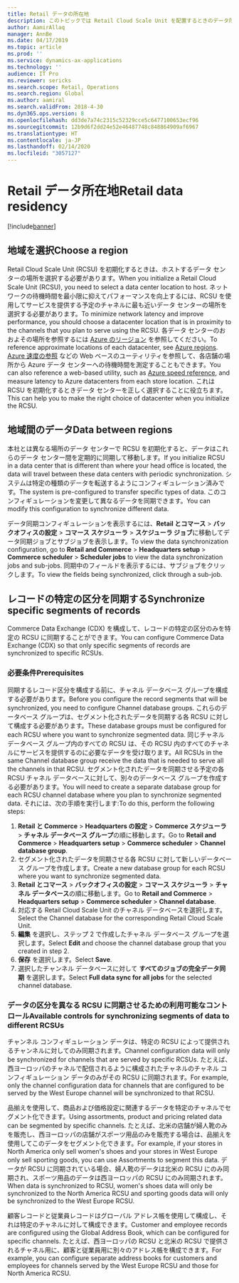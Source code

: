 ```yaml
---
title: Retail データの所在地
description: このトピックでは Retail Cloud Scale Unit を配置するときのデータ所在地に関する考慮事項を説明します。
author: AamirAllaq
manager: AnnBe
ms.date: 04/17/2019
ms.topic: article
ms.prod: ''
ms.service: dynamics-ax-applications
ms.technology: ''
audience: IT Pro
ms.reviewer: sericks
ms.search.scope: Retail, Operations
ms.search.region: Global
ms.author: aamiral
ms.search.validFrom: 2018-4-30
ms.dyn365.ops.version: 8
ms.openlocfilehash: dd3de7a74c2315c52329cce5c6477100653ecf96
ms.sourcegitcommit: 12b9d6f2dd24e52e46487748c848864909af6967
ms.translationtype: HT
ms.contentlocale: ja-JP
ms.lasthandoff: 02/14/2020
ms.locfileid: "3057127"
---
```

# <a name="retail-data-residency"></a><span data-ttu-id="05e11-103">Retail データ所在地</span><span class="sxs-lookup"><span data-stu-id="05e11-103">Retail data residency</span></span>

[!include[banner](../includes/banner.md)]


## <a name="choose-a-region"></a><span data-ttu-id="05e11-104">地域を選択</span><span class="sxs-lookup"><span data-stu-id="05e11-104">Choose a region</span></span>

<span data-ttu-id="05e11-105">Retail Cloud Scale Unit (RCSU) を初期化するときは、ホストするデータ センターの場所を選択する必要があります。</span><span class="sxs-lookup"><span data-stu-id="05e11-105">When you initialize a Retail Cloud Scale Unit (RCSU), you need to select a data center location to host.</span></span> <span data-ttu-id="05e11-106">ネットワークの待機時間を最小限に抑えてパフォーマンスを向上するには、RCSU を使用してサービスを提供する予定のチャネルに最も近いデータ センターの場所を選択する必要があります。</span><span class="sxs-lookup"><span data-stu-id="05e11-106">To minimize network latency and improve performance, you should choose a datacenter location that is in proximity to the channels that you plan to serve using the RCSU.</span></span> <span data-ttu-id="05e11-107">各データ センターのおおよその場所を参照するには [Azure のリージョン](https://azure.microsoft.com/global-infrastructure/regions/) を参照してください。</span><span class="sxs-lookup"><span data-stu-id="05e11-107">To reference approximate locations of each datacenter, see [Azure regions](https://azure.microsoft.com/global-infrastructure/regions/).</span></span> <span data-ttu-id="05e11-108">[Azure 速度の参照](https://azurespeedtest.azurewebsites.net/) などの Web ベースのユーティリティを参照して、各店舗の場所から Azure データ センターへの待機時間を測定することもできます。</span><span class="sxs-lookup"><span data-stu-id="05e11-108">You can also reference a web-based utility, such as [Azure speed reference](https://azurespeedtest.azurewebsites.net/), and measure latency to Azure datacenters from each store location.</span></span> <span data-ttu-id="05e11-109">これは RCSU を初期化するときデータ センターを正しく選択することに役立ちます。</span><span class="sxs-lookup"><span data-stu-id="05e11-109">This can help you to make the right choice of datacenter when you initialize the RCSU.</span></span>

## <a name="data-between-regions"></a><span data-ttu-id="05e11-110">地域間のデータ</span><span class="sxs-lookup"><span data-stu-id="05e11-110">Data between regions</span></span>

<span data-ttu-id="05e11-111">本社とは異なる場所のデータ センターで RCSU を初期化すると、データはこれらのデータ センター間を定期的に同期して移動します。</span><span class="sxs-lookup"><span data-stu-id="05e11-111">If you initialize RCSU in a data center that is different than where your head office is located, the data will travel between these data centers with periodic synchronization.</span></span> <span data-ttu-id="05e11-112">システムは特定の種類のデータを転送するようにコンフィギュレーション済みです。</span><span class="sxs-lookup"><span data-stu-id="05e11-112">The system is pre-configured to transfer specific types of data.</span></span> <span data-ttu-id="05e11-113">このコンフィギュレーションを変更して異なるデータを同期できます。</span><span class="sxs-lookup"><span data-stu-id="05e11-113">You can modify this configuration to synchronize different data.</span></span>

<span data-ttu-id="05e11-114">データ同期コンフィギュレーションを表示するには、**Retail とコマース** \> **バックオフィスの設定** \> **コマース スケジューラ** \> **スケジューラ ジョブ**に移動してデータ同期ジョブとサブジョブを表示します。</span><span class="sxs-lookup"><span data-stu-id="05e11-114">To view the data synchronization configuration, go to **Retail and Commerce** \> **Headquarters setup** \> **Commerce scheduler** \> **Scheduler jobs** to view the data synchronization jobs and sub-jobs.</span></span> <span data-ttu-id="05e11-115">同期中のフィールドを表示するには、サブジョブをクリックします。</span><span class="sxs-lookup"><span data-stu-id="05e11-115">To view the fields being synchronized, click through a sub-job.</span></span> 

## <a name="synchronize-specific-segments-of-records"></a><span data-ttu-id="05e11-116">レコードの特定の区分を同期する</span><span class="sxs-lookup"><span data-stu-id="05e11-116">Synchronize specific segments of records</span></span>

<span data-ttu-id="05e11-117">Commerce Data Exchange (CDX) を構成して、レコードの特定の区分のみを特定の RCSU に同期することができます。</span><span class="sxs-lookup"><span data-stu-id="05e11-117">You can configure Commerce Data Exchange (CDX) so that only specific segments of records are synchronized to specific RCSUs.</span></span> 

### <a name="prerequisites"></a><span data-ttu-id="05e11-118">必要条件</span><span class="sxs-lookup"><span data-stu-id="05e11-118">Prerequisites</span></span>

<span data-ttu-id="05e11-119">同期するレコード区分を構成する前に、チャネル データベース グループを構成する必要があります。</span><span class="sxs-lookup"><span data-stu-id="05e11-119">Before you configure the record segments that will be synchronized, you need to configure Channel database groups.</span></span> <span data-ttu-id="05e11-120">これらのデータベース グループは、セグメント化されたデータを同期する各 RCSU に対して構成する必要があります。</span><span class="sxs-lookup"><span data-stu-id="05e11-120">These database groups must be configured for each RCSU where you want to synchronize segmented data.</span></span> <span data-ttu-id="05e11-121">同じチャネル データベース グループ内のすべての RCSU は、その RCSU 内のすべてのチャネルにサービスを提供するのに必要なデータを受け取ります。</span><span class="sxs-lookup"><span data-stu-id="05e11-121">All RCSUs in the same Channel database group receive the data that is needed to serve all the channels in that RCSU.</span></span> <span data-ttu-id="05e11-122">セグメント化されたデータを同期させる予定の各 RCSU チャネル データベースに対して、別々のデータベース グループを作成する必要があります。</span><span class="sxs-lookup"><span data-stu-id="05e11-122">You will need to create a separate database group for each RCSU channel database where you plan to synchronize segmented data.</span></span> <span data-ttu-id="05e11-123">それには、次の手順を実行します:</span><span class="sxs-lookup"><span data-stu-id="05e11-123">To do this, perform the following steps:</span></span>

1. <span data-ttu-id="05e11-124">**Retail と Commerce** \> **Headquarters の設定** \> **Commerce スケジューラ** \> **チャネル データベース グループ**の順に移動します。</span><span class="sxs-lookup"><span data-stu-id="05e11-124">Go to **Retail and Commerce** \> **Headquarters setup** \> **Commerce scheduler** \> **Channel database group**.</span></span>
2. <span data-ttu-id="05e11-125">セグメント化されたデータを同期させる各 RCSU に対して新しいデータベース グループを作成します。</span><span class="sxs-lookup"><span data-stu-id="05e11-125">Create a new database group for each RCSU where you want to synchronize segmented data.</span></span>
3. <span data-ttu-id="05e11-126">**Retail とコマース** \> **バックオフィスの設定** \> **コマース スケジューラ** \> **チャネル データベース**の順に移動します。</span><span class="sxs-lookup"><span data-stu-id="05e11-126">Go to **Retail and Commerce** \> **Headquarters setup** \> **Commerce scheduler** \> **Channel database**.</span></span>
4. <span data-ttu-id="05e11-127">対応する Retail Cloud Scale Unit のチャネル データベースを選択します。</span><span class="sxs-lookup"><span data-stu-id="05e11-127">Select the Channel database for the corresponding Retail Cloud Scale Unit.</span></span>
5. <span data-ttu-id="05e11-128">**編集** を選択し、ステップ 2 で作成したチャネル データベース グループを選択します。</span><span class="sxs-lookup"><span data-stu-id="05e11-128">Select **Edit** and choose the channel database group that you created in step 2.</span></span>
6. <span data-ttu-id="05e11-129">**保存** を選択します。</span><span class="sxs-lookup"><span data-stu-id="05e11-129">Select **Save**.</span></span> 
7. <span data-ttu-id="05e11-130">選択したチャンネル データベースに対して **すべてのジョブの完全データ同期** を選択します。</span><span class="sxs-lookup"><span data-stu-id="05e11-130">Select **Full data sync for all jobs** for the selected channel database.</span></span>

### <a name="available-controls-for-synchronizing-segments-of-data-to-different-rcsus"></a><span data-ttu-id="05e11-131">データの区分を異なる RCSU に同期させるための利用可能なコントロール</span><span class="sxs-lookup"><span data-stu-id="05e11-131">Available controls for synchronizing segments of data to different RCSUs</span></span>

<span data-ttu-id="05e11-132">チャンネル コンフィギュレーション データは、特定の RCSU によって提供されるチャンネルに対してのみ同期されます。</span><span class="sxs-lookup"><span data-stu-id="05e11-132">Channel configuration data will only be synchronized for channels that are served by specific RCSUs.</span></span> <span data-ttu-id="05e11-133">たとえば、西ヨーロッパのチャネルで配信されるように構成されたチャネルのチャネル コンフィギュレーション データのみがその RCSU に同期されます。</span><span class="sxs-lookup"><span data-stu-id="05e11-133">For example, only the channel configuration data for channels that are configured to be served by the West Europe channel will be synchronized to that RCSU.</span></span> 

<span data-ttu-id="05e11-134">品揃えを使用して、商品および価格設定に関連するデータを特定のチャネルでセグメント化できます。</span><span class="sxs-lookup"><span data-stu-id="05e11-134">Using assortments, product and pricing related data can be segmented by specific channels.</span></span> <span data-ttu-id="05e11-135">たとえば、北米の店舗が婦人靴のみを販売し、西ヨーロッパの店舗がスポーツ用品のみを販売する場合は、品揃えを使用してこのデータをセグメント化できます。</span><span class="sxs-lookup"><span data-stu-id="05e11-135">For example, if your stores in North America only sell women's shoes and your stores in West Europe only sell sporting goods, you can use Assortments to segment this data.</span></span> <span data-ttu-id="05e11-136">データが RCSU に同期されている場合、婦人靴のデータは北米の RCSU にのみ同期され、スポーツ用品のデータは西ヨーロッパの RCSU にのみ同期されます。</span><span class="sxs-lookup"><span data-stu-id="05e11-136">When data is synchronized to RCSU, women's shoes data will only be synchronized to the North America RCSU and sporting goods data will only be synchronized to the West Europe RCSU.</span></span>

<span data-ttu-id="05e11-137">顧客レコードと従業員レコードはグローバル アドレス帳を使用して構成し、それは特定のチャネルに対して構成できます。</span><span class="sxs-lookup"><span data-stu-id="05e11-137">Customer and employee records are configured using the Global Address Book, which can be configured for specific channels.</span></span> <span data-ttu-id="05e11-138">たとえば、西ヨーロッパの RCSU と北米の RCSU で提供されるチャネル用に、顧客と従業員用に別々のアドレス帳を構成できます。</span><span class="sxs-lookup"><span data-stu-id="05e11-138">For example, you can configure separate address books for customers and employees for channels served by the West Europe RCSU and those for North America RCSU.</span></span>
